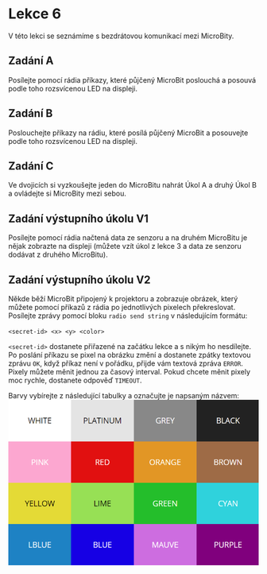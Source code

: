 # Lekce 6

V této lekci se seznámíme s bezdrátovou komunikací mezi MicroBity.

## Zadání A

Posílejte pomocí rádia příkazy, které půjčený MicroBit poslouchá a posouvá podle toho rozsvícenou LED na displeji.

## Zadání B

Poslouchejte příkazy na rádiu, které posílá půjčený MicroBit a posouvejte podle toho rozsvícenou LED na displeji.

## Zadání C

Ve dvojicích si vyzkoušejte jeden do MicroBitu nahrát Úkol A a druhý Úkol B a ovládejte si MicroBity mezi sebou.

## Zadání výstupního úkolu V1

Posílejte pomocí rádia načtená data ze senzoru a na druhém MicroBitu je nějak zobrazte na displeji (můžete vzít úkol z lekce 3 a data ze senzoru dodávat z druhého MicroBitu).

## Zadání výstupního úkolu V2

Někde běží MicroBit připojený k projektoru a zobrazuje obrázek, který můžete pomocí příkazů z rádia po jednotlivých pixelech překreslovat.
Posílejte zprávy pomocí bloku `radio send string` v následujícím formátu:

`<secret-id> <x> <y> <color>`

`<secret-id>` dostanete přiřazené na začátku lekce a s nikým ho nesdílejte. Po poslání příkazu se pixel na obrázku změní a dostanete zpátky textovou zprávu `OK`, když příkaz není v pořádku, přijde vám textová zpráva `ERROR`. Pixely můžete měnit jednou za časový interval. Pokud chcete měnit pixely moc rychle, dostanete odpověď `TIMEOUT`.

Barvy vybírejte z následující tabulky a označujte je napsaným názvem:
![Seznam barev](assets/colors.png)
